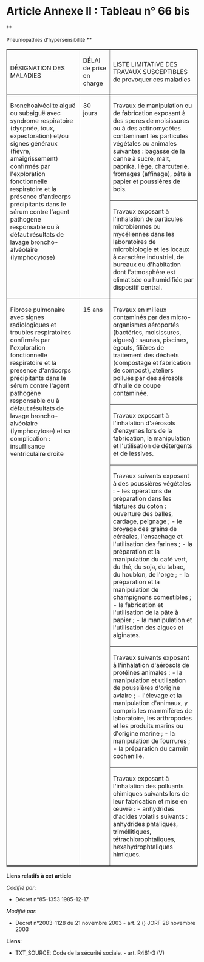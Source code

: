 # Article Annexe II : Tableau n° 66 bis

**
    <font size="2">

Pneumopathies d'hypersensibilité</font>
  **

<table align="center" border="1" cellpadding="0" cellspacing="0" width="605">
  <tbody>
    <tr>
      <td width="246">

DÉSIGNATION DES MALADIES

</td>
      <td width="76">

DÉLAI de prise en charge

</td>
      <td width="283">

LISTE LIMITATIVE DES TRAVAUX SUSCEPTIBLES de provoquer ces maladies

</td>
    </tr>
    <tr>
      <td rowspan="2" valign="top" width="246">

Bronchoalvéolite aiguë ou subaiguë avec syndrome respiratoire (dyspnée, toux, expectoration) et/ou signes généraux (fièvre,
amaigrissement) confirmés par l'exploration fonctionnelle respiratoire et la présence d'anticorps précipitants dans le sérum
contre l'agent pathogène responsable ou à défaut résultats de lavage broncho-alvéolaire (lymphocytose)

</td>
      <td rowspan="2" valign="top" width="76">

30 jours

</td>
      <td valign="top" width="283">

Travaux de manipulation ou de fabrication exposant à des spores de moisissures ou à des actinomycètes contaminant les
particules végétales ou animales suivantes : bagasse de la canne à sucre, malt, paprika, liège, charcuterie, fromages
(affinage), pâte à papier et poussières de bois.

</td>
    </tr>
    <tr>
      <td valign="top" width="283">

Travaux exposant à l'inhalation de particules microbiennes ou mycéliennes dans les laboratoires de microbiologie et les
locaux à caractère industriel, de bureaux ou d'habitation dont l'atmosphère est climatisée ou humidifiée par dispositif
central.

</td>
    </tr>
    <tr>
      <td rowspan="5" valign="top" width="246">

Fibrose pulmonaire avec signes radiologiques et troubles respiratoires confirmés par l'exploration fonctionnelle respiratoire
et la présence d'anticorps précipitants dans le sérum contre l'agent pathogène responsable ou à défaut résultats de lavage
broncho-alvéolaire (lymphocytose) et sa complication : insuffisance ventriculaire droite

</td>
      <td rowspan="5" valign="top" width="76">

15 ans

</td>
      <td valign="top" width="283">

Travaux en milieux contaminés par des micro-organismes aéroportés (bactéries, moisissures, algues) : saunas, piscines,
égouts, filières de traitement des déchets (compostage et fabrication de compost), ateliers pollués par des aérosols d'huile
de coupe contaminée.

</td>
    </tr>
    <tr>
      <td valign="top" width="283">

Travaux exposant à l'inhalation d'aérosols d'enzymes lors de la fabrication, la manipulation et l'utilisation de détergents
et de lessives.

</td>
    </tr>
    <tr>
      <td valign="top" width="283">

Travaux suivants exposant à des poussières végétales : - les opérations de préparation dans les filatures du coton :
ouverture des balles, cardage, peignage ; - le broyage des grains de céréales, l'ensachage et l'utilisation des farines ; -
la préparation et la manipulation du café vert, du thé, du soja, du tabac, du houblon, de l'orge ; - la préparation et la
manipulation de champignons comestibles ; - la fabrication et l'utilisation de la pâte à papier ; - la manipulation et
l'utilisation des algues et alginates.

</td>
    </tr>
    <tr>
      <td valign="top" width="283">

Travaux suivants exposant à l'inhalation d'aérosols de protéines animales : - la manipulation et utilisation de poussières
d'origine aviaire ; - l'élevage et la manipulation d'animaux, y compris les mammifères de laboratoire, les arthropodes et les
produits marins ou d'origine marine ; - la manipulation de fourrures ; - la préparation du carmin cochenille.

</td>
    </tr>
    <tr>
      <td valign="top" width="283">

Travaux exposant à l'inhalation des polluants chimiques suivants lors de leur fabrication et mise en œuvre : - anhydrides
d'acides volatils suivants : anhydrides phtaliques, triméllitiques, tétrachlorophtaliques, hexahydrophtaliques himiques.

</td>
    </tr>
  </tbody>
</table>

**Liens relatifs à cet article**

_Codifié par_:

  - Décret n°85-1353 1985-12-17

_Modifié par_:

  - Décret n°2003-1128 du 21 novembre 2003 - art. 2 () JORF 28 novembre 2003

**Liens**:

  - TXT_SOURCE: Code de la sécurité sociale. - art. R461-3 (V)
